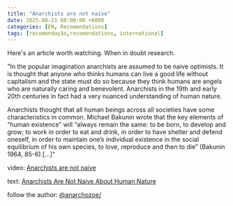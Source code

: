 ```yaml
---
title: "Anarchists are not naive"
date: 2025-08-21 08:00:00 +0000
categories: [EN, Recomendations]
tags: [recomendação,recomendations, international]
---
```


Here's an article worth watching.
When in doubt research. 


"In the popular imagination anarchists are assumed to be naive optimists. It is thought that anyone who thinks humans can live a good life without capitalism and the state must do so because they think humans are angels who are naturally caring and benevolent. Anarchists in the 19th and early 20th centuries in fact had a very nuanced understanding of human nature.

Anarchists thought that all human beings across all societies have some characteristics in common. Michael Bakunin wrote that the key elements of “human existence” will “always remain the same: to be born, to develop and grow; to work in order to eat and drink, in order to have shelter and defend oneself, in order to maintain one’s individual existence in the social equilibrium of his own species, to love, reproduce and then to die” (Bakunin 1964, 85-6).[...]"

video: [Anarchists are not naive](https://youtu.be/vPzAn5fo60k?si=G7oCxbSoAb1MBCnc)

text: [Anarchists Are Not Naive About Human Nature](https://anarchozoe.com/2022/02/28/anarchists-are-not-naive-about-human-nature/)

follow the author: [@anarchozoe/](https://www.instagram.com/anarchozoe/)
